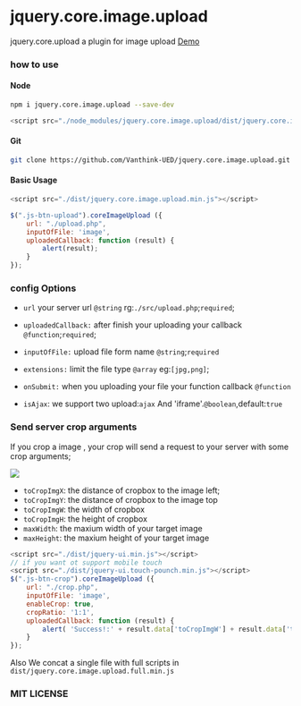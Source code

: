# jquery.core.image.upload 

jquery.core.upload   a plugin for image upload [Demo](http://events.jackpu.com/jquery.core.image.upload/upload.html)

### how to use

#### Node
```bash
npm i jquery.core.image.upload --save-dev
```
``` js
<script src="./node_modules/jquery.core.image.upload/dist/jquery.core.image.upload.min.js"></script>
```

#### Git
```bash
git clone https://github.com/Vanthink-UED/jquery.core.image.upload.git
```

#### Basic Usage

```js
<script src="./dist/jquery.core.image.upload.min.js"></script>

$(".js-btn-upload").coreImageUpload ({
    url: "./upload.php",
    inputOfFile: 'image',
    uploadedCallback: function (result) {
        alert(result);
    }
});

```

### config Options

+ `url` your server url `@string` rg:`./src/upload.php`;`required`;

+ `uploadedCallback:` after finish your uploading your callback `@function`;`required`;

+ `inputOfFile:` upload file form name `@string`;`required`

+ `extensions:` limit the file type `@array` eg:`[jpg,png]`;

+ `onSubmit:` when you uploading your file your function callback `@function`

+ `isAjax`: we support two upload:`ajax` And 'iframe'.`@boolean`,default:`true` 


### Send server crop arguments

If you crop a image , your crop will send a request to your server with some crop arguments;

                        
<img src="http://img1.vued.vanthink.cn/vuedba0ed377b88fc84d51026310efcb255b.png" />


+ `toCropImgX`: the distance of cropbox to the image left;
+ `toCropImgY`: the distance of cropbox to the image top
+ `toCropImgW`: the width of cropbox
+ `toCropImgH`: the height of cropbox
+ `maxWidth`: the maxium width of your target image 
+ `maxHeight`: the maxium height of your target image 

``` javascript
<script src="./dist/jquery-ui.min.js"></script>
// if you want ot support mobile touch
<script src="./dist/jquery-ui.touch-pounch.min.js"></script>
$(".js-btn-crop").coreImageUpload ({
    url: "./crop.php",
    inputOfFile: 'image',
    enableCrop: true,
    cropRatio: '1:1',
    uploadedCallback: function (result) {
        alert( 'Success!:' + result.data['toCropImgW'] + result.data['toCropImgH']);
    }
});
```
Also We concat a single file with full scripts in `dist/jquery.core.image.upload.full.min.js`

### MIT LICENSE
